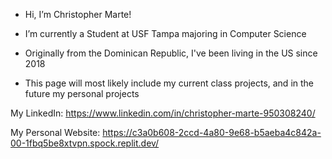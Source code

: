-  Hi, I’m Christopher Marte!
-  I’m currently a Student at USF Tampa majoring in Computer Science
- Originally from the Dominican Republic, I've been living in the US since 2018

- This page will most likely include my current class projects, and in the future my personal projects

My LinkedIn: https://www.linkedin.com/in/christopher-marte-950308240/

My Personal Website: https://c3a0b608-2ccd-4a80-9e68-b5aeba4c842a-00-1fbq5be8xtvpn.spock.replit.dev/
